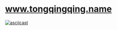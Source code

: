 # www.tongqingqing.name
[![asciicast](https://asciinema.org/a/Sgz7xWwbr4C7WZp9qobrcR1Ty.svg)](https://asciinema.org/a/Sgz7xWwbr4C7WZp9qobrcR1Ty)
